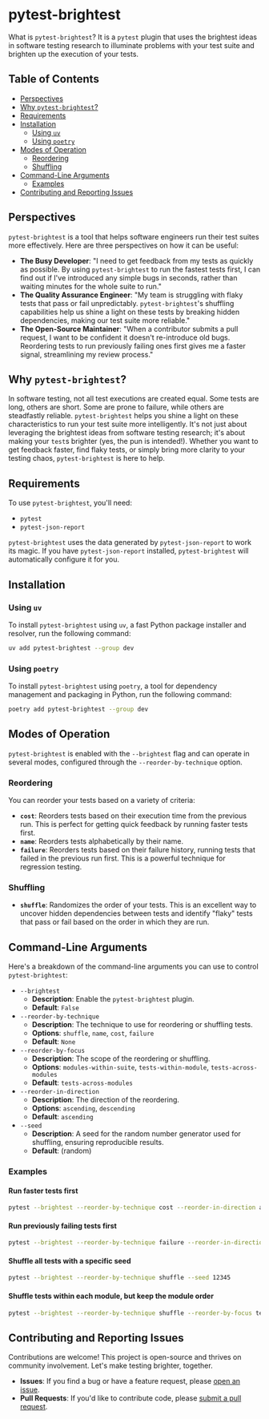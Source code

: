 # pytest-brightest

What is `pytest-brightest`? It is a `pytest` plugin that uses the brightest
ideas in software testing research to illuminate problems with your test suite
and brighten up the execution of your tests.

## Table of Contents

- [Perspectives](#perspectives)
- [Why `pytest-brightest`?](#why-pytest-brightest)
- [Requirements](#requirements)
- [Installation](#installation)
  - [Using `uv`](#using-uv)
  - [Using `poetry`](#using-poetry)
- [Modes of Operation](#modes-of-operation)
  - [Reordering](#reordering)
  - [Shuffling](#shuffling)
- [Command-Line Arguments](#command-line-arguments)
  - [Examples](#examples)
- [Contributing and Reporting Issues](#contributing-and-reporting-issues)

## Perspectives

`pytest-brightest` is a tool that helps software engineers run their test
suites more effectively. Here are three perspectives on how it can be useful:

- **The Busy Developer**: "I need to get feedback from my tests as quickly as
possible. By using `pytest-brightest` to run the fastest tests first, I can find
out if I've introduced any simple bugs in seconds, rather than waiting minutes
for the whole suite to run."
- **The Quality Assurance Engineer**: "My team is struggling with flaky tests
that pass or fail unpredictably. `pytest-brightest`'s shuffling capabilities
help us shine a light on these tests by breaking hidden dependencies, making our
test suite more reliable."
- **The Open-Source Maintainer**: "When a contributor submits a pull request, I
want to be confident it doesn't re-introduce old bugs. Reordering tests to run
previously failing ones first gives me a faster signal, streamlining my review
process."

## Why `pytest-brightest`?

In software testing, not all test executions are created equal. Some tests are
long, others are short. Some are prone to failure, while others are steadfastly
reliable. `pytest-brightest` helps you shine a light on these characteristics
to run your test suite more intelligently. It's not just about leveraging the
brightest ideas from software testing research; it's about making your `test`s
brighter (yes, the pun is intended!). Whether you want to get feedback faster,
find flaky tests, or simply bring more clarity to your testing chaos,
`pytest-brightest` is here to help.

## Requirements

To use `pytest-brightest`, you'll need:

- `pytest`
- `pytest-json-report`

`pytest-brightest` uses the data generated by `pytest-json-report` to work its
magic. If you have `pytest-json-report` installed, `pytest-brightest` will
automatically configure it for you.

## Installation

### Using `uv`

To install `pytest-brightest` using `uv`, a fast Python package installer and
resolver, run the following command:

```bash
uv add pytest-brightest --group dev
```

### Using `poetry`

To install `pytest-brightest` using `poetry`, a tool for dependency management
and packaging in Python, run the following command:

```bash
poetry add pytest-brightest --group dev
```

## Modes of Operation

`pytest-brightest` is enabled with the `--brightest` flag and can operate in
several modes, configured through the `--reorder-by-technique` option.

### Reordering

You can reorder your tests based on a variety of criteria:

- **`cost`**: Reorders tests based on their execution time from the previous
run. This is perfect for getting quick feedback by running faster tests first.
- **`name`**: Reorders tests alphabetically by their name.
- **`failure`**: Reorders tests based on their failure history, running tests
that failed in the previous run first. This is a powerful technique for
regression testing.

### Shuffling

- **`shuffle`**: Randomizes the order of your tests. This is an excellent way to
uncover hidden dependencies between tests and identify "flaky" tests that pass
or fail based on the order in which they are run.

## Command-Line Arguments

Here's a breakdown of the command-line arguments you can use to control
`pytest-brightest`:

- `--brightest`
    - **Description**: Enable the `pytest-brightest` plugin.
    - **Default**: `False`
- `--reorder-by-technique`
    - **Description**: The technique to use for reordering or shuffling tests.
    - **Options**: `shuffle`, `name`, `cost`, `failure`
    - **Default**: `None`
- `--reorder-by-focus`
    - **Description**: The scope of the reordering or shuffling.
    - **Options**: `modules-within-suite`, `tests-within-module`,
    `tests-across-modules`
    - **Default**: `tests-across-modules`
- `--reorder-in-direction`
    - **Description**: The direction of the reordering.
    - **Options**: `ascending`, `descending`
    - **Default**: `ascending`
- `--seed`
    - **Description**: A seed for the random number generator used for
    shuffling, ensuring reproducible results.
    - **Default**: (random)

### Examples

#### Run faster tests first

```bash
pytest --brightest --reorder-by-technique cost --reorder-in-direction ascending
```

#### Run previously failing tests first

```bash
pytest --brightest --reorder-by-technique failure --reorder-in-direction descending
```

#### Shuffle all tests with a specific seed

```bash
pytest --brightest --reorder-by-technique shuffle --seed 12345
```

#### Shuffle tests within each module, but keep the module order

```bash
pytest --brightest --reorder-by-technique shuffle --reorder-by-focus tests-within-module
```

## Contributing and Reporting Issues

Contributions are welcome! This project is open-source and thrives on community
involvement. Let's make testing brighter, together.

- **Issues**: If you find a bug or have a feature request, please [open an
issue](https://github.com/AstuteSource/pytest-brightest/issues).
- **Pull Requests**: If you'd like to contribute code, please [submit a pull
request](https://github.com/AstuteSource/pytest-brightest/pulls).
